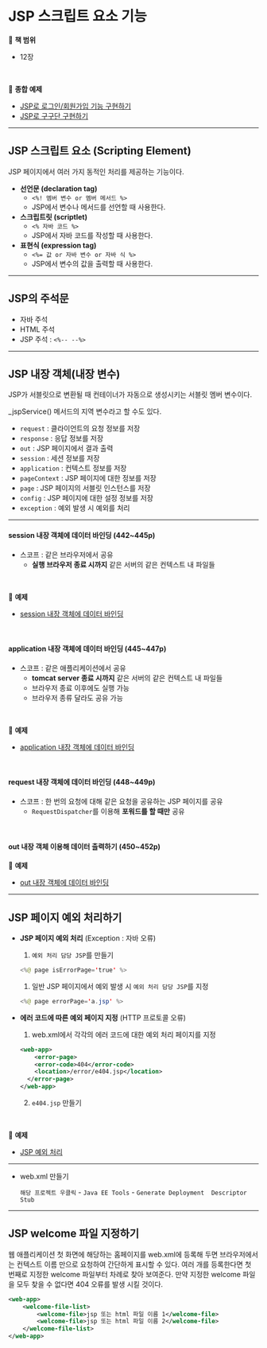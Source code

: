 # JSP 스크립트 요소 기능

:milky_way: **책 범위**
- 12장

<br>

:milky_way: **종합 예제**
- [JSP로 로그인/회원가입 기능 구현하기](./test/login_logout)
- [JSP로 구구단 구현하기](./test/times_table)

---

## JSP 스크립트 요소 (Scripting Element)

JSP 페이지에서 여러 가지 동적인 처리를 제공하는 기능이다.

- **선언문 (declaration tag)**
    - `<%! 멤버 변수 or 멤버 메서드 %>`
    - JSP에서 변수나 메서드를 선언할 때 사용한다.
- **스크립트릿 (scriptlet)**
    - `<% 자바 코드 %>`
    - JSP에서 자바 코드를 작성할 때 사용한다.
- **표현식 (expression tag)**
    - `<%= 값 or 자바 변수 or 자바 식 %>`
    - JSP에서 변수의 값을 출력할 때 사용한다.

---

## JSP의 주석문

- 자바 주석
- HTML 주석
- JSP 주석 : `<%-- --%>`

---

## JSP 내장 객체(내장 변수)

JSP가 서블릿으로 변환될 때 컨테이너가 자동으로 생성시키는 서블릿 멤버 변수이다.

_jspService() 메서드의 지역 변수라고 할 수도 있다.

- `request` : 클라이언트의 요청 정보를 저장
- `response` : 응답 정보를 저장
- `out` : JSP 페이지에서 결과 출력
- `session` : 세션 정보를 저장
- `application` : 컨텍스트 정보를 저장
- `pageContext` : JSP 페이지에 대한 정보를 저장
- `page` : JSP 페이지의 서블릿 인스턴스를 저장
- `config` : JSP 페이지에 대한 설정 정보를 저장
- `exception` : 예외 발생 시 예외를 처리

---
#### session 내장 객체에 데이터 바인딩 (442~445p)

- 스코프 : 같은 브라우저에서 공유
    - **실행 브라우저 종료 시까지** 같은 서버의 같은 컨텍스트 내 파일들
<br>

:milky_way: **예제**
- [session 내장 객체에 데이터 바인딩](./test/session)

<br>

#### application 내장 객체에 데이터 바인딩 (445~447p)

- 스코프 : 같은 애플리케이션에서 공유
    - **tomcat server 종료 시까지** 같은 서버의 같은 컨텍스트 내 파일들
    - 브라우저 종료 이후에도 실행 가능
    - 브라우저 종류 달라도 공유 가능
<br>

:milky_way: **예제**
- [application 내장 객체에 데이터 바인딩](./test/application)

<br>

#### request 내장 객체에 데이터 바인딩 (448~449p)

- 스코프 : 한 번의 요청에 대해 같은 요청을 공유하는 JSP 페이지를 공유
    - `RequestDispatcher`를 이용해 **포워드를 할 때만** 공유

<br>

#### out 내장 객체 이용해 데이터 출력하기 (450~452p)

:milky_way: **예제**
- [out 내장 객체에 데이터 바인딩](./test/out)

---

## JSP 페이지 예외 처리하기

- **JSP 페이지 예외 처리** (Exception : 자바 오류)
    1. `예외 처리 담당 JSP`를 만들기
    
    ```java
    <%@ page isErrorPage='true' %>
    ```
    
    1. 일반 JSP 페이지에서 예외 발생 시 `예외 처리 담당 JSP`를 지정
    
    ```java
    <%@ page errorPage='a.jsp' %>
    ```
    
- **에러 코드에 따른 예외 페이지 지정** (HTTP 프로토콜 오류)
    1. web.xml에서 각각의 에러 코드에 대한 예외 처리 페이지를 지정
    
    ```xml
    <web-app>	
    	<error-page>
      	<error-code>404</error-code>
      	<location>/error/e404.jsp</location>
      </error-page>
    </web-app>
    ```
    2. `e404.jsp` 만들기
    
<br>

:milky_way: **예제**
- [JSP 예외 처리](./test/error)

---

- web.xml 만들기
    
    `해당 프로젝트 우클릭` - `Java EE Tools` - `Generate Deployment  Descriptor Stub`
    
---

## JSP welcome 파일 지정하기

웹 애플리케이션 첫 화면에 해당하는 홈페이지를 web.xml에 등록해 두면 브라우저에서는 컨텍스트 이름 만으로 요청하여 간단하게 표시할 수 있다. 여러 개를 등록한다면 첫 번째로 지정한 welcome 파일부터 차례로 찾아 보여준다. 만약 지정한 welcome 파일을 모두 찾을 수 없다면 404 오류를 발생 시킬 것이다.

```xml
<web-app>
	<welcome-file-list>
		<welcome-file>jsp 또는 html 파일 이름 1</welcome-file>
		<welcome-file>jsp 또는 html 파일 이름 2</welcome-file>
	</welcome-file-list>
</web-app>
```
